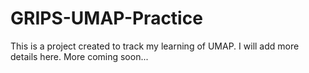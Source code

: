 # GRIPS-UMAP-Practice

This is a project created to track my learning of UMAP. I will add more details here.
More coming soon...

